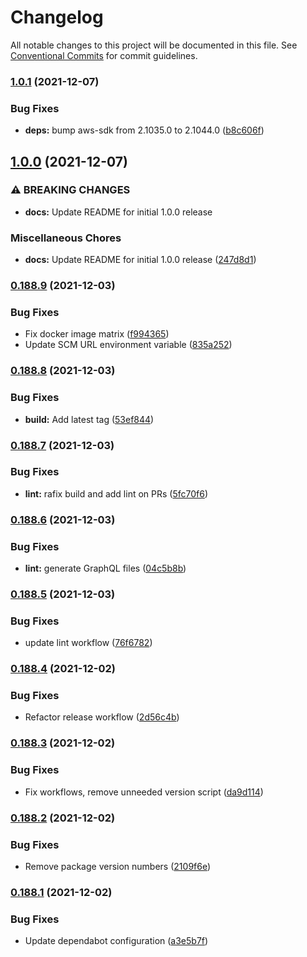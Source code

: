 # Changelog

All notable changes to this project will be documented in this file. See [Conventional Commits](https://conventionalcommits.org) for commit guidelines.

### [1.0.1](https://github.com/ExpediaGroup/insights-explorer/compare/v1.0.0...v1.0.1) (2021-12-07)


### Bug Fixes

* **deps:** bump aws-sdk from 2.1035.0 to 2.1044.0 ([b8c606f](https://github.com/ExpediaGroup/insights-explorer/commit/b8c606f88cbc971d5b30efe1c7e9e5c29323110c))

## [1.0.0](https://github.com/ExpediaGroup/insights-explorer/compare/v0.188.9...v1.0.0) (2021-12-07)


### ⚠ BREAKING CHANGES

* **docs:** Update README for initial 1.0.0 release

### Miscellaneous Chores

* **docs:** Update README for initial 1.0.0 release ([247d8d1](https://github.com/ExpediaGroup/insights-explorer/commit/247d8d1412f25415f48c73e9bee3695fa7ebfd6e))

### [0.188.9](https://github.com/ExpediaGroup/insights-explorer/compare/v0.188.8...v0.188.9) (2021-12-03)


### Bug Fixes

* Fix docker image matrix ([f994365](https://github.com/ExpediaGroup/insights-explorer/commit/f994365c9f6fdffc5df395bda601e79835c3a8d6))
* Update SCM URL environment variable ([835a252](https://github.com/ExpediaGroup/insights-explorer/commit/835a252ab7a9011cea99dfe7815e5774c688f426))

### [0.188.8](https://github.com/ExpediaGroup/insights-explorer/compare/v0.188.7...v0.188.8) (2021-12-03)


### Bug Fixes

* **build:** Add latest tag ([53ef844](https://github.com/ExpediaGroup/insights-explorer/commit/53ef84401bb1ebea746063fdcf058ee553709f19))

### [0.188.7](https://github.com/ExpediaGroup/insights-explorer/compare/v0.188.6...v0.188.7) (2021-12-03)


### Bug Fixes

* **lint:** rafix build and add lint on PRs ([5fc70f6](https://github.com/ExpediaGroup/insights-explorer/commit/5fc70f66fa1a840d7b294059cb73f4af311b59a1))

### [0.188.6](https://github.com/ExpediaGroup/insights-explorer/compare/v0.188.5...v0.188.6) (2021-12-03)


### Bug Fixes

* **lint:** generate GraphQL files ([04c5b8b](https://github.com/ExpediaGroup/insights-explorer/commit/04c5b8bef0f22571b887c11b84dcf45e8e9cbe4d))

### [0.188.5](https://github.com/ExpediaGroup/insights-explorer/compare/v0.188.4...v0.188.5) (2021-12-03)


### Bug Fixes

* update lint workflow ([76f6782](https://github.com/ExpediaGroup/insights-explorer/commit/76f6782c60637d063d807a05258eac6e372fbdfc))

### [0.188.4](https://github.com/ExpediaGroup/insights-explorer/compare/v0.188.3...v0.188.4) (2021-12-02)


### Bug Fixes

* Refactor release workflow ([2d56c4b](https://github.com/ExpediaGroup/insights-explorer/commit/2d56c4b71677b36aa881517f864808628853e656))

### [0.188.3](https://github.com/ExpediaGroup/insights-explorer/compare/v0.188.2...v0.188.3) (2021-12-02)


### Bug Fixes

* Fix workflows, remove unneeded version script ([da9d114](https://github.com/ExpediaGroup/insights-explorer/commit/da9d1142c4546d0200e30bd45b03702efdcdf7ce))

### [0.188.2](https://github.com/ExpediaGroup/insights-explorer/compare/v0.188.1...v0.188.2) (2021-12-02)


### Bug Fixes

* Remove package version numbers ([2109f6e](https://github.com/ExpediaGroup/insights-explorer/commit/2109f6e6256ebf7cbd87096160ad938bb1549cb9))

### [0.188.1](https://github.com/ExpediaGroup/insights-explorer/compare/v0.188.0...v0.188.1) (2021-12-02)


### Bug Fixes

* Update dependabot configuration ([a3e5b7f](https://github.com/ExpediaGroup/insights-explorer/commit/a3e5b7f941516ad65efc67391863ace431022b99))
